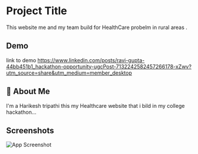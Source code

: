 
# Project Title

This website me and my team build for HealthCare probelm  in rural areas .


## Demo
link to demo 
 https://www.linkedin.com/posts/ravi-gupta-44bb451b1_hackathon-opportunity-ugcPost-7132242582457266178-xZwv?utm_source=share&utm_medium=member_desktop



## 🚀 About Me
I'm a Harikesh tripathi this my Healthcare website that i bild in my college hackathon...


## Screenshots
![App Screenshot](https://snipboard.io/8F6AVL.jpg)


